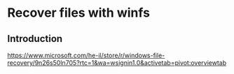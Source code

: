 # Recover files with winfs

## Introduction


https://www.microsoft.com/he-il/store/r/windows-file-recovery/9n26s50ln705?rtc=1&wa=wsignin1.0&activetab=pivot:overviewtab
